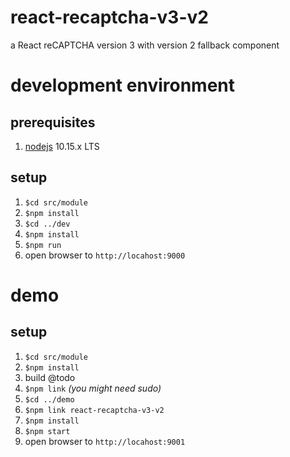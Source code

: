 # react-recaptcha-v3-v2

a React reCAPTCHA version 3 with version 2 fallback component

# development environment

## prerequisites

1. [nodejs](https://nodejs.org/en/) 10.15.x LTS

## setup

1. `$cd src/module`
1. `$npm install`
1. `$cd ../dev`
1. `$npm install`
1. `$npm run`
1. open browser to `http://locahost:9000`

# demo

## setup

1. `$cd src/module`
1. `$npm install`
1. build @todo
1. `$npm link` _(you might need sudo)_
1. `$cd ../demo`
1. `$npm link react-recaptcha-v3-v2`
1. `$npm install`
1. `$npm start`
1. open browser to `http://locahost:9001`
